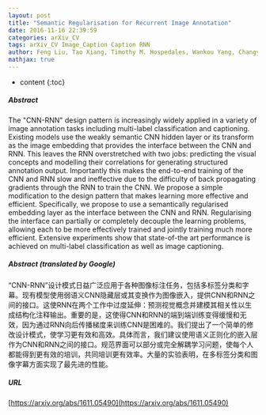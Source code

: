 ```yaml
---
layout: post
title: "Semantic Regularisation for Recurrent Image Annotation"
date: 2016-11-16 22:39:59
categories: arXiv_CV
tags: arXiv_CV Image_Caption Caption RNN
author: Feng Liu, Tao Xiang, Timothy M. Hospedales, Wankou Yang, Changyin Sun
mathjax: true
---
```


* content
{:toc}

##### Abstract
The "CNN-RNN" design pattern is increasingly widely applied in a variety of image annotation tasks including multi-label classification and captioning. Existing models use the weakly semantic CNN hidden layer or its transform as the image embedding that provides the interface between the CNN and RNN. This leaves the RNN overstretched with two jobs: predicting the visual concepts and modelling their correlations for generating structured annotation output. Importantly this makes the end-to-end training of the CNN and RNN slow and ineffective due to the difficulty of back propagating gradients through the RNN to train the CNN. We propose a simple modification to the design pattern that makes learning more effective and efficient. Specifically, we propose to use a semantically regularised embedding layer as the interface between the CNN and RNN. Regularising the interface can partially or completely decouple the learning problems, allowing each to be more effectively trained and jointly training much more efficient. Extensive experiments show that state-of-the art performance is achieved on multi-label classification as well as image captioning.

##### Abstract (translated by Google)
“CNN-RNN”设计模式日益广泛应用于各种图像标注任务，包括多标签分类和字幕。现有模型使用弱语义CNN隐藏层或其变换作为图像嵌入，提供CNN和RNN之间的接口。这使RNN在两个工作中过度延伸：预测视觉概念并建模其相关性以生成结构化注释输出。重要的是，这使得CNN和RNN的端到端训练变得缓慢和无效，因为通过RNN向后传播梯度来训练CNN是困难的。我们提出了一个简单的修改设计模式，使学习更有效和高效。具体而言，我们建议使用语义正则化的嵌入层作为CNN和RNN之间的接口。规范界面可以部分或完全解耦学习问题，使每个人都能得到更有效的培训，共同培训更有效率。大量的实验表明，在多标签分类和图像字幕方面实现了最先进的性能。

##### URL
[https://arxiv.org/abs/1611.05490](https://arxiv.org/abs/1611.05490)


